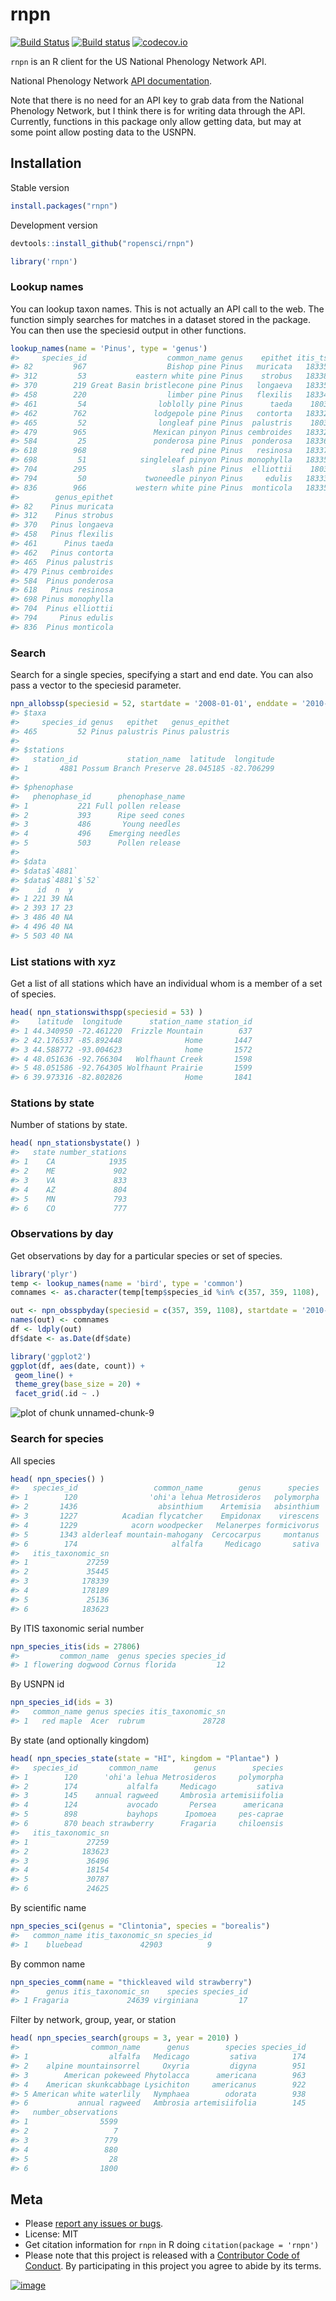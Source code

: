 rnpn
========



[![Build Status](https://api.travis-ci.org/ropensci/rnpn.png)](https://travis-ci.org/ropensci/rnpn)
[![Build status](https://ci.appveyor.com/api/projects/status/es65utr5jmfmcsrg/branch/master)](https://ci.appveyor.com/project/sckott/rnpn/branch/master)
[![codecov.io](https://codecov.io/github/ropensci/rnpn/coverage.svg?branch=master)](https://codecov.io/github/ropensci/rnpn?branch=master)

`rnpn` is an R client for the US National Phenology Network API.

National Phenology Network [API documentation](https://docs.google.com/document/d/1yNjupricKOAXn6tY1sI7-EwkcfwdGUZ7lxYv7fcPjO8/edit?hl=en_US).

Note that there is no need for an API key to grab data from the National Phenology Network, but I think there is for writing data through the API. Currently, functions in this package only allow getting data, but may at some point allow posting data to the USNPN.

## Installation

Stable version


```r
install.packages("rnpn")
```

Development version


```r
devtools::install_github("ropensci/rnpn")
```


```r
library('rnpn')
```

### Lookup names

You can lookup taxon names. This is not actually an API call to the web. The function simply searches for matches in a dataset stored in the package. You can then use the speciesid output in other functions.


```r
lookup_names(name = 'Pinus', type = 'genus')
#>     species_id                  common_name genus    epithet itis_tsn
#> 82         967                  Bishop pine Pinus   muricata   183359
#> 312         53           eastern white pine Pinus    strobus   183385
#> 370        219 Great Basin bristlecone pine Pinus   longaeva   183352
#> 458        220                  limber pine Pinus   flexilis   183343
#> 461         54                loblolly pine Pinus      taeda    18037
#> 462        762               lodgepole pine Pinus   contorta   183327
#> 465         52                longleaf pine Pinus  palustris    18038
#> 479        965               Mexican pinyon Pinus cembroides   183321
#> 584         25               ponderosa pine Pinus  ponderosa   183365
#> 618        968                     red pine Pinus   resinosa   183375
#> 698         51            singleleaf pinyon Pinus monophylla   183353
#> 704        295                   slash pine Pinus  elliottii    18036
#> 794         50             twoneedle pinyon Pinus     edulis   183336
#> 836        966           western white pine Pinus  monticola   183356
#>        genus_epithet
#> 82    Pinus muricata
#> 312    Pinus strobus
#> 370   Pinus longaeva
#> 458   Pinus flexilis
#> 461      Pinus taeda
#> 462   Pinus contorta
#> 465  Pinus palustris
#> 479 Pinus cembroides
#> 584  Pinus ponderosa
#> 618   Pinus resinosa
#> 698 Pinus monophylla
#> 704  Pinus elliottii
#> 794     Pinus edulis
#> 836  Pinus monticola
```

### Search

Search for a single species, specifying a start and end date. You can also pass a vector to the speciesid parameter.


```r
npn_allobssp(speciesid = 52, startdate = '2008-01-01', enddate = '2010-12-31')
#> $taxa
#>     species_id genus   epithet   genus_epithet
#> 465         52 Pinus palustris Pinus palustris
#> 
#> $stations
#>   station_id           station_name  latitude  longitude
#> 1       4881 Possum Branch Preserve 28.045185 -82.706299
#> 
#> $phenophase
#>   phenophase_id      phenophase_name
#> 1           221 Full pollen release 
#> 2           393      Ripe seed cones
#> 3           486       Young needles 
#> 4           496    Emerging needles 
#> 5           503      Pollen release 
#> 
#> $data
#> $data$`4881`
#> $data$`4881`$`52`
#>    id  n  y
#> 1 221 39 NA
#> 2 393 17 23
#> 3 486 40 NA
#> 4 496 40 NA
#> 5 503 40 NA
```

### List stations with xyz

Get a list of all stations which have an individual whom is a member of a set of species.


```r
head( npn_stationswithspp(speciesid = 53) )
#>    latitude  longitude      station_name station_id
#> 1 44.340950 -72.461220  Frizzle Mountain        637
#> 2 42.176537 -85.892448              Home       1447
#> 3 44.588772 -93.004623              home       1572
#> 4 48.051636 -92.766304   Wolfhaunt Creek       1598
#> 5 48.051586 -92.764305 Wolfhaunt Prairie       1599
#> 6 39.973316 -82.802826              Home       1841
```

### Stations by state

Number of stations by state.


```r
head( npn_stationsbystate() )
#>   state number_stations
#> 1    CA            1935
#> 2    ME             902
#> 3    VA             833
#> 4    AZ             804
#> 5    MN             793
#> 6    CO             777
```

### Observations by day

Get observations by day for a particular species or set of species.


```r
library('plyr')
temp <- lookup_names(name = 'bird', type = 'common')
comnames <- as.character(temp[temp$species_id %in% c(357, 359, 1108), 'common_name'])

out <- npn_obsspbyday(speciesid = c(357, 359, 1108), startdate = '2010-04-01', enddate = '2013-09-31')
names(out) <- comnames
df <- ldply(out)
df$date <- as.Date(df$date)

library('ggplot2')
ggplot(df, aes(date, count)) +
 geom_line() +
 theme_grey(base_size = 20) +
 facet_grid(.id ~ .)
```

![plot of chunk unnamed-chunk-9](inst/img/unnamed-chunk-9-1.png)

### Search for species

All species


```r
head( npn_species() )
#>   species_id                 common_name        genus      species
#> 1        120                'ohi'a lehua Metrosideros   polymorpha
#> 2       1436                  absinthium    Artemisia   absinthium
#> 3       1227          Acadian flycatcher    Empidonax    virescens
#> 4       1229            acorn woodpecker   Melanerpes formicivorus
#> 5       1343 alderleaf mountain-mahogany  Cercocarpus     montanus
#> 6        174                     alfalfa     Medicago       sativa
#>   itis_taxonomic_sn
#> 1             27259
#> 2             35445
#> 3            178339
#> 4            178189
#> 5             25136
#> 6            183623
```

By ITIS taxonomic serial number


```r
npn_species_itis(ids = 27806)
#>         common_name  genus species species_id
#> 1 flowering dogwood Cornus florida         12
```

By USNPN id


```r
npn_species_id(ids = 3)
#>   common_name genus species itis_taxonomic_sn
#> 1   red maple  Acer  rubrum             28728
```

By state (and optionally kingdom)


```r
head( npn_species_state(state = "HI", kingdom = "Plantae") )
#>   species_id       common_name        genus        species
#> 1        120      'ohi'a lehua Metrosideros     polymorpha
#> 2        174           alfalfa     Medicago         sativa
#> 3        145    annual ragweed     Ambrosia artemisiifolia
#> 4        124           avocado       Persea      americana
#> 5        898           bayhops      Ipomoea     pes-caprae
#> 6        870 beach strawberry      Fragaria     chiloensis
#>   itis_taxonomic_sn
#> 1             27259
#> 2            183623
#> 3             36496
#> 4             18154
#> 5             30787
#> 6             24625
```

By scientific name


```r
npn_species_sci(genus = "Clintonia", species = "borealis")
#>   common_name itis_taxonomic_sn species_id
#> 1    bluebead             42903          9
```

By common name


```r
npn_species_comm(name = "thickleaved wild strawberry")
#>      genus itis_taxonomic_sn    species species_id
#> 1 Fragaria             24639 virginiana         17
```

Filter by network, group, year, or station


```r
head( npn_species_search(groups = 3, year = 2010) )
#>                common_name      genus        species species_id
#> 1                  alfalfa   Medicago         sativa        174
#> 2    alpine mountainsorrel     Oxyria         digyna        951
#> 3        American pokeweed Phytolacca      americana        963
#> 4    American skunkcabbage Lysichiton     americanus        922
#> 5 American white waterlily   Nymphaea        odorata        938
#> 6           annual ragweed   Ambrosia artemisiifolia        145
#>   number_observations
#> 1                5599
#> 2                   7
#> 3                 779
#> 4                 880
#> 5                  28
#> 6                1800
```

## Meta

* Please [report any issues or bugs](https://github.com/ropensci/rnpn/issues).
* License: MIT
* Get citation information for `rnpn` in R doing `citation(package = 'rnpn')`
* Please note that this project is released with a [Contributor Code of Conduct](CONDUCT.md). By participating in this project you agree to abide by its terms.

[![image](http://ropensci.org/public_images/github_footer.png)](http://ropensci.org)
